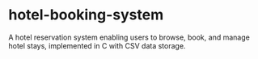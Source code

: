 # hotel-booking-system
A hotel reservation system enabling users to browse, book, and manage hotel stays, implemented in C with CSV data storage.
